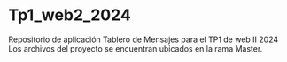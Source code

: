 # Tp1_web2_2024
Repositorio de aplicación Tablero de Mensajes para el TP1 de web II 2024
Los archivos del proyecto se encuentran ubicados en la rama Master.
